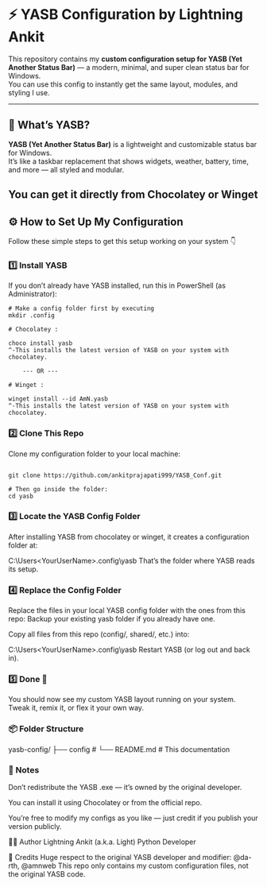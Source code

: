 # ⚡ YASB Configuration by Lightning Ankit

This repository contains my **custom configuration setup for YASB (Yet Another Status Bar)** — a modern, minimal, and super clean status bar for Windows.  
You can use this config to instantly get the same layout, modules, and styling I use.

---

## 🧠 What’s YASB?

**YASB (Yet Another Status Bar)** is a lightweight and customizable status bar for Windows.  
It’s like a taskbar replacement that shows widgets, weather, battery, time, and more — all styled and modular.

You can get it directly from **Chocolatey** or **Winget**
---

## ⚙️ How to Set Up My Configuration

Follow these simple steps to get this setup working on your system 👇

### 1️⃣ Install YASB
If you don’t already have YASB installed, run this in PowerShell (as Administrator):

```
# Make a config folder first by executing 
mkdir .config

# Chocolatey : 

choco install yasb
^-This installs the latest version of YASB on your system with chocolatey.

    --- OR ---

# Winget :

winget install --id AmN.yasb 
^-This installs the latest version of YASB on your system with chocolatey.

```

### 2️⃣ Clone This Repo
Clone my configuration folder to your local machine:

```

git clone https://github.com/ankitprajapati999/YASB_Conf.git

# Then go inside the folder:
cd yasb

```

### 3️⃣ Locate the YASB Config Folder
After installing YASB from chocolatey or winget, it creates a configuration folder at:

C:\Users\<YourUserName>\.config\yasb
That’s the folder where YASB reads its setup.

### 4️⃣ Replace the Config Folder

Replace the files in your local YASB config folder with the ones from this repo:
Backup your existing yasb folder if you already have one.


Copy all files from this repo (config/, shared/, etc.) into:

C:\Users\<YourUserName>\.config\yasb
Restart YASB (or log out and back in).

### 5️⃣ Done 🎉
You should now see my custom YASB layout running on your system.
Tweak it, remix it, or flex it your own way.

### 📦 Folder Structure
yasb-config/
├── config          # 
└── README.md       # This documentation

### 🧩 Notes
Don’t redistribute the YASB .exe — it’s owned by the original developer.

You can install it using Chocolatey or from the official repo.

You’re free to modify my configs as you like — just credit if you publish your version publicly.

👨‍💻 Author
Lightning Ankit (a.k.a. Light)
Python Developer

🫶 Credits
Huge respect to the original YASB developer and modifier: @da-rth, @amnweb
This repo only contains my custom configuration files, not the original YASB code.
